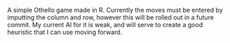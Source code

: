 A simple Othello game made in R. Currently the moves must be entered by imputting the column and row, however this will be rolled out in a future commit. My current AI for it is weak, and will serve to create a good heuristic that I can use moving forward. 

